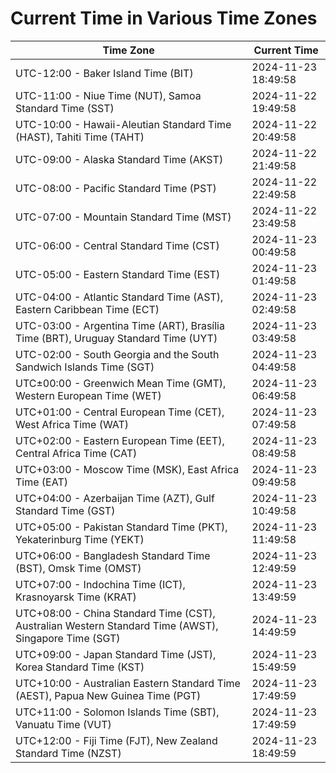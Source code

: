 # Current Time in Various Time Zones

| Time Zone | Current Time |
|-----------|--------------|
| UTC-12:00 - Baker Island Time (BIT) | 2024-11-23 18:49:58 |
| UTC-11:00 - Niue Time (NUT), Samoa Standard Time (SST) | 2024-11-22 19:49:58 |
| UTC-10:00 - Hawaii-Aleutian Standard Time (HAST), Tahiti Time (TAHT) | 2024-11-22 20:49:58 |
| UTC-09:00 - Alaska Standard Time (AKST) | 2024-11-22 21:49:58 |
| UTC-08:00 - Pacific Standard Time (PST) | 2024-11-22 22:49:58 |
| UTC-07:00 - Mountain Standard Time (MST) | 2024-11-22 23:49:58 |
| UTC-06:00 - Central Standard Time (CST) | 2024-11-23 00:49:58 |
| UTC-05:00 - Eastern Standard Time (EST) | 2024-11-23 01:49:58 |
| UTC-04:00 - Atlantic Standard Time (AST), Eastern Caribbean Time (ECT) | 2024-11-23 02:49:58 |
| UTC-03:00 - Argentina Time (ART), Brasília Time (BRT), Uruguay Standard Time (UYT) | 2024-11-23 03:49:58 |
| UTC-02:00 - South Georgia and the South Sandwich Islands Time (SGT) | 2024-11-23 04:49:58 |
| UTC±00:00 - Greenwich Mean Time (GMT), Western European Time (WET) | 2024-11-23 06:49:58 |
| UTC+01:00 - Central European Time (CET), West Africa Time (WAT) | 2024-11-23 07:49:58 |
| UTC+02:00 - Eastern European Time (EET), Central Africa Time (CAT) | 2024-11-23 08:49:58 |
| UTC+03:00 - Moscow Time (MSK), East Africa Time (EAT) | 2024-11-23 09:49:58 |
| UTC+04:00 - Azerbaijan Time (AZT), Gulf Standard Time (GST) | 2024-11-23 10:49:58 |
| UTC+05:00 - Pakistan Standard Time (PKT), Yekaterinburg Time (YEKT) | 2024-11-23 11:49:58 |
| UTC+06:00 - Bangladesh Standard Time (BST), Omsk Time (OMST) | 2024-11-23 12:49:59 |
| UTC+07:00 - Indochina Time (ICT), Krasnoyarsk Time (KRAT) | 2024-11-23 13:49:59 |
| UTC+08:00 - China Standard Time (CST), Australian Western Standard Time (AWST), Singapore Time (SGT) | 2024-11-23 14:49:59 |
| UTC+09:00 - Japan Standard Time (JST), Korea Standard Time (KST) | 2024-11-23 15:49:59 |
| UTC+10:00 - Australian Eastern Standard Time (AEST), Papua New Guinea Time (PGT) | 2024-11-23 17:49:59 |
| UTC+11:00 - Solomon Islands Time (SBT), Vanuatu Time (VUT) | 2024-11-23 17:49:59 |
| UTC+12:00 - Fiji Time (FJT), New Zealand Standard Time (NZST) | 2024-11-23 18:49:59 |
